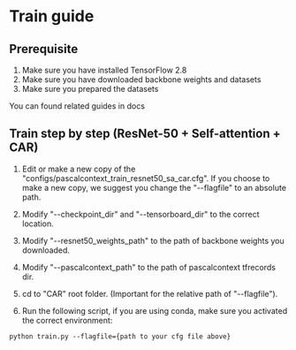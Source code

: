 # Train guide

## Prerequisite

1. Make sure you have installed TensorFlow 2.8
2. Make sure you have downloaded backbone weights and datasets
3. Make sure you prepared the datasets

You can found related guides in docs

## Train step by step (ResNet-50 + Self-attention + CAR)

1. Edit or make a new copy of the "configs/pascalcontext_train_resnet50_sa_car.cfg". If you choose to make a new copy, we suggest you change the "--flagfile" to an absolute path.

2. Modify "--checkpoint_dir" and "--tensorboard_dir" to the correct location.

3. Modify "--resnet50_weights_path" to the path of backbone weights you downloaded.

4. Modify "--pascalcontext_path" to the path of pascalcontext tfrecords dir.

5. cd to "CAR" root folder. (Important for the relative path of "--flagfile").

6. Run the following script, if you are using conda, make sure you activated the correct environment:
```
python train.py --flagfile={path to your cfg file above}
```
